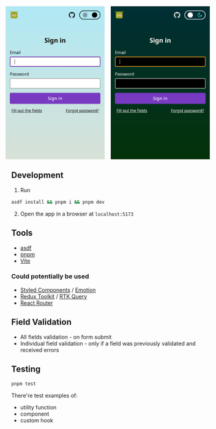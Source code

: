 <style>
  .images {
    display: flex;

    max-height: 400px;
  }

  .images__inner-wrapper {
    display: flex;
    justify-content: center;
    gap: 16px;
  }
</style>

<div class="images">
  <div class="images__inner-wrapper">
    <img src="./docs/light.png" alt="Light Theme" />
    <img src="./docs/dark.png" alt="Dark Theme" />
  </div>
</div>

## Development

1. Run

```bash
asdf install && pnpm i && pnpm dev
```

2. Open the app in a browser at `localhost:5173`

## Tools

- [asdf](https://asdf-vm.com/)
- [pnpm](https://pnpm.io/)
- [Vite](https://v4.vite.dev/)

### Could potentially be used

- [Styled Components](https://styled-components.com/) / [Emotion](https://emotion.sh/)
- [Redux Toolkit](https://redux-toolkit.js.org/) / [RTK Query](https://redux-toolkit.js.org/rtk-query/overview)
- [React Router](https://reactrouter.com/)

## Field Validation

- All fields validation - on form submit
- Individual field validation - only if a field was previously validated and received errors

## Testing

```bash
pnpm test
```

There're test examples of:

- utility function
- component
- custom hook
